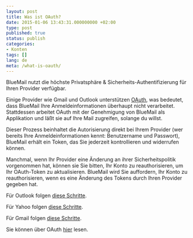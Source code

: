 ```yaml
---
layout: post
title: Was ist OAuth?
date: 2015-01-06 13:43:31.000000000 +02:00
type: post
published: true
status: publish
categories:
- Konten
tags: []
lang: de
meta: /what-is-oauth/
---
```


BlueMail nutzt die höchste Privatsphäre &amp; Sicherheits-Authentifizierung für Ihren Provider verfügbar.

Einige Provider wie Gmail und Outlook unterstützen [OAuth](/what-is-oauth/), was bedeutet, dass BlueMail Ihre Anmeldeinformationen überhaupt nicht verarbeitet. Stattdessen arbeitet OAuth mit der Genehmigung von BlueMail als Applikation und läßt sie auf Ihre Mail zugreifen, solange du willst.

Dieser Prozess beinhaltet die Autorisierung direkt bei Ihrem Provider (wer bereits Ihre Anmeldeinformationen kennt: Benutzername und Passwort), BlueMail erhält ein Token, das Sie jederzeit kontrollieren und widerrufen können.

Manchmal, wenn Ihr Provider eine Änderung an ihrer Sicherheitspolitik vorgenommen hat, können sie Sie bitten, Ihr Konto zu reauthorisieren, um Ihr OAuth-Token zu aktualisieren. BlueMail wird Sie auffordern, Ihr Konto zu reauthorisieren, wenn es eine Änderung des Tokens durch Ihren Provider gegeben hat.

Für Outlook folgen [diese Schritte](/oauth-outlook/).

Für Yahoo folgen [diese Schritte](/oauth-yahoo/).

Für Gmail folgen [diese Schritte](/oauth-gmail/).

Sie können über OAuth [hier]( http://techcrunch.com/2012/09/17/google-oauth-2-0-for-gmail-and-talk/) lesen.
